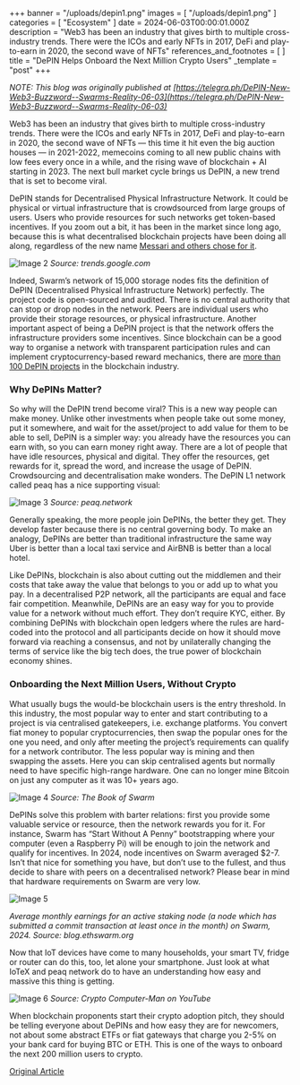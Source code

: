 +++
banner = "/uploads/depin1.png"
images = [ "/uploads/depin1.png" ]
categories = [ "Ecosystem" ]
date = 2024-06-03T00:00:01.000Z
description = "Web3 has been an industry that gives birth to multiple cross-industry trends. There were the ICOs and early NFTs in 2017, DeFi and play-to-earn in 2020, the second wave of NFTs"
references_and_footnotes = [ ]
title = "DePIN Helps Onboard the Next Million Crypto Users"
_template = "post"
+++

*NOTE: This blog was originally published at [https://telegra.ph/DePIN-New-Web3-Buzzword--Swarms-Reality-06-03](https://telegra.ph/DePIN-New-Web3-Buzzword--Swarms-Reality-06-03)*

Web3 has been an industry that gives birth to multiple cross-industry trends. There were the ICOs and early NFTs in 2017, DeFi and play-to-earn in 2020, the second wave of NFTs — this time it hit even the big auction houses — in 2021-2022, memecoins coming to all new public chains with low fees every once in a while, and the rising wave of blockchain + AI starting in 2023. The next bull market cycle brings us DePIN, a new trend that is set to become viral.

DePIN stands for Decentralised Physical Infrastructure Network. It could be physical or virtual infrastructure that is crowdsourced from large groups of users. Users who provide resources for such networks get token-based incentives. If you zoom out a bit, it has been in the market since long ago, because this is what decentralised blockchain projects have been doing all along, regardless of the new name [Messari and others chose for it](https://x.com).

![Image 2](/uploads/depin2.png)
*Source: trends.google.com*  

Indeed, Swarm’s network of 15,000 storage nodes fits the definition of DePIN (Decentralised Physical Infrastructure Network) perfectly. The project code is open-sourced and audited. There is no central authority that can stop or drop nodes in the network. Peers are individual users who provide their storage resources, or physical infrastructure. Another important aspect of being a DePIN project is that the network offers the infrastructure providers some incentives. Since blockchain can be a good way to organise a network with transparent participation rules and can implement cryptocurrency-based reward mechanics, there are [more than 100 DePIN projects](https://coinmarketcap.com) in the blockchain industry.

### Why DePINs Matter?

So why will the DePIN trend become viral? This is a new way people can make money. Unlike other investments when people take out some money, put it somewhere, and wait for the asset/project to add value for them to be able to sell, DePIN is a simpler way: you already have the resources you can earn with, so you can earn money right away. There are a lot of people that have idle resources, physical and digital. They offer the resources, get rewards for it, spread the word, and increase the usage of DePIN. Crowdsourcing and decentralisation make wonders. The DePIN L1 network called peaq has a nice supporting visual:

![Image 3](/uploads/depin3.png)
*Source: peaq.network*  

Generally speaking, the more people join DePINs, the better they get. They develop faster because there is no central governing body. To make an analogy, DePINs are better than traditional infrastructure the same way Uber is better than a local taxi service and AirBNB is better than a local hotel.

Like DePINs, blockchain is also about cutting out the middlemen and their costs that take away the value that belongs to you or add up to what you pay. In a decentralised P2P network, all the participants are equal and face fair competition. Meanwhile, DePINs are an easy way for you to provide value for a network without much effort. They don’t require KYC, either. By combining DePINs with blockchain open ledgers where the rules are hard-coded into the protocol and all participants decide on how it should move forward via reaching a consensus, and not by unilaterally changing the terms of service like the big tech does, the true power of blockchain economy shines.

### Onboarding the Next Million Users, Without Crypto 

What usually bugs the would-be blockchain users is the entry threshold. In this industry, the most popular way to enter and start contributing to a project is via centralised gatekeepers, i.e. exchange platforms. You convert fiat money to popular cryptocurrencies, then swap the popular ones for the one you need, and only after meeting the project’s requirements can qualify for a network contributor. The less popular way is mining and then swapping the assets. Here you can skip centralised agents but normally need to have specific high-range hardware. One can no longer mine Bitcoin on just any computer as it was 10+ years ago.

![Image 4](/uploads/depin4.png)
*Source: The Book of Swarm*  

DePINs solve this problem with barter relations: first you provide some valuable service or resource, then the network rewards you for it. For instance, Swarm has “Start Without A Penny” bootstrapping where your computer (even a Raspberry Pi) will be enough to join the network and qualify for incentives. In 2024, node incentives on Swarm averaged $2-7. Isn’t that nice for something you have, but don’t use to the fullest, and thus decide to share with peers on a decentralised network? Please bear in mind that hardware requirements on Swarm are very low.  


![Image 5](/uploads/depin5.png) 

*Average monthly earnings for an active staking node (a node which has submitted a commit transaction at least once in the month) on Swarm, 2024. Source: blog.ethswarm.org*  

Now that IoT devices have come to many households, your smart TV, fridge or router can do this, too, let alone your smartphone. Just look at what IoTeX and peaq network do to have an understanding how easy and massive this thing is getting.

![Image 6](/uploads/depin6.png)
*Source: Crypto Computer-Man on YouTube*  

When blockchain proponents start their crypto adoption pitch, they should be telling everyone about DePINs and how easy they are for newcomers, not about some abstract ETFs or fiat gateways that charge you 2-5% on your bank card for buying BTC or ETH. This is one of the ways to onboard the next 200 million users to crypto.

[Original Article](https://telegra.ph/DePIN-New-Web3-Buzzword--Swarms-Reality-06-03)